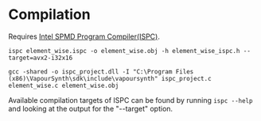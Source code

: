 # Compilation

Requires [Intel SPMD Program Compiler(ISPC)](https://github.com/ispc/ispc).

```
ispc element_wise.ispc -o element_wise.obj -h element_wise_ispc.h --target=avx2-i32x16

gcc -shared -o ispc_project.dll -I "C:\Program Files (x86)\VapourSynth\sdk\include\vapoursynth" ispc_project.c element_wise.c element_wise.obj
```

Available compilation targets of ISPC can be found by running `ispc --help` and looking at the output for the "--target" option.
